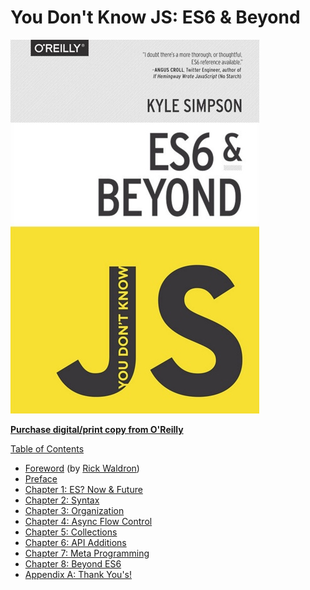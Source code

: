# You Don't Know JS: ES6 & Beyond

![](../.gitbook/assets/cover%20%284%29.jpg)

[**Purchase digital/print copy from O'Reilly**](http://shop.oreilly.com/product/0636920033769.do)

[Table of Contents]()

* [Foreword](foreword.md) \(by [Rick Waldron](http://bocoup.com/weblog/author/rick-waldron/)\)
* [Preface](../preface.md)
* [Chapter 1: ES? Now & Future](ch1.md)
* [Chapter 2: Syntax](ch2.md)
* [Chapter 3: Organization](ch3.md)
* [Chapter 4: Async Flow Control](ch4.md)
* [Chapter 5: Collections](ch5.md)
* [Chapter 6: API Additions](ch6.md)
* [Chapter 7: Meta Programming](ch7.md)
* [Chapter 8: Beyond ES6](ch8.md)
* [Appendix A: Thank You's!](apa.md)

